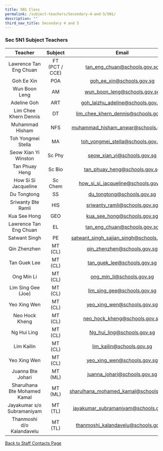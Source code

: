```yaml
---
title: 5N1 Class
permalink: /subject-teachers/Secondary-4-and-5/5N1/
description: ""
third_nav_title: Secondary 4 and 5
---
```

### Sec 5N1 Subject Teachers

| Teacher | Subject | Email |
|:---:|:---:|:---:|
| Lawrence Tan Eng Chuan | FT (PCT / CCE) | tan_eng_chuan@schools.gov.sg |
| Goh Ee Xin | POA | goh_ee_xin@schools.gov.sg |
| Wun Boon Leng | AM | wun_boon_leng@schools.gov.sg |
| Adeline Goh | ART | goh_laizhu_adeline@schools.gov.sg |
| Lim Chee Khern Dennis | DT | lim_chee_khern_dennis@schools.gov.sg |
| Muhammad Hisham | NFS | muhammad_hisham_anwar@schools.gov.sg |
| Toh Yongmei Stella | MA | toh_yongmei_stella@schools.gov.sg |
| Seow Xian Yi Winston | Sc Phy | seow_xian_yi@schools.gov.sg |
| Tan Phuay Heng | Sc Bio | tan_phuay_heng@schools.gov.sg |
| How Si Si Jacqueline | Sc Chem | how_si_si_jacqueline@schools.gov.sg |
| Du Tongtong | SS | du_tongtong@schools.gov.sg |
| Sriwanty Bte Ramli | HIS | sriwanty_ramli@schools.gov.sg |
| Kua See Hong | GEO | kua_see_hong@schools.gov.sg |
| Lawrence Tan Eng Chuan | EL | tan_eng_chuan@schools.gov.sg |
| Satwant Singh | PE | satwant_singh_sajjan_singh@schools.gov.sg |
| Qin Zhenzhen | MT (CL) | qin_zhenzhen@schools.gov.sg |
| Tan Guek Lee | MT (CL) | tan_guek_lee@schools.gov.sg |
| Ong Min Li | MT (CL) | ong_min_li@schools.gov.sg |
| Lim Sing Gee (Joe) | MT (CL) | lim_sing_gee@schools.gov.sg |
| Yeo Xing Wen | MT (CL) | yeo_xing_wen@schools.gov.sg |
| Neo Hock Kheng | MT (CL) | neo_hock_kheng@schools.gov.sg |
| Ng Hui Ling | MT (CL) | Ng_hui_ling@schools.gov.sg |
| Lim Kailin | MT (CL) | lim_kailin@schools.gov.sg |
| Yeo Xing Wen | MT (CL) | yeo_xing_wen@schools.gov.sg |
| Juanna Bte Johari | MT (ML) | juanna_johari@schools.gov.sg |
| Sharulhana Bte Mohamed Kamal | MT (ML) | sharulhana_mohamed_kamal@schools.gov.sg |
| Jayakumar s/o Subramaniyam | MT (TL) | jayakumar_subramaniyam@schools.gov.sg |
| Thanmoshi d/o Kalandavelu | MT (TL) | thanmoshi_kalandavelu@schools.gov.sg | 
 
[Back to Staff Contacts Page](https://staging.d1w3gt6qa53vq2.amplifyapp.com/about-us/school-staff-contacts/)